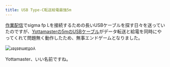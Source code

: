 ```yaml
---
title: USB Type-C転送給電最強5m
---
```

[作業配信](https://www.youtube.com/c/r7kamura)でsigma fp Lを接続するための長いUSBケーブルを探す日々を送っていたのですが、[Yottamasterの5mのUSBケーブル](https://www.amazon.co.jp/dp/B09Y1BY75P)がデータ転送と給電を同時にやってくれて問題無く動作したため、無事エンドゲームとなりました。

![](https://lh6.googleusercontent.com/Z19ENRo8YamMBdkX6xBzrzCVImmsd3J8lt_DDKqoIPSlD3MdUPklMzHIIAhPYYGRyFkRql0xWoyDJ5BuLulK9U43e_z34UH9PpKZr2zJsRf5JXIVa2EAaVX9Z6vXv7imkl7B4losiVfAILr0Plvv0pwgLAmBVkGeDp5aM2q_DLk5wE8oJZFvZQ8XvCkW7g "ɹǝʇsɐɯɐʇʇo⅄")

Yottamaster、いい名前ですね。
